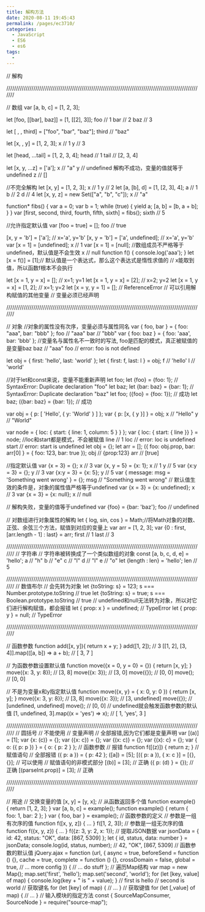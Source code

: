 ```yaml
---
title: 解构方法
date: 2020-08-11 19:45:43
permalink: /pages/ec3710/
categories: 
  - JavaScript
  - ES6
  - es6
tags: 
  - 
---
```


// 解构

///////////////////////////////////////////////////////////////////////////////////////////////////////

// 数组
var [a, b, c] = [1, 2, 3];

let [foo, [[bar], baz]] = [1, [[2], 3]];
foo // 1
bar // 2
baz // 3

let [ , , third] = ["foo", "bar", "baz"];
third // "baz"

let [x, , y] = [1, 2, 3];
x // 1
y // 3

let [head, ...tail] = [1, 2, 3, 4];
head // 1
tail // [2, 3, 4]

let [x, y, ...z] = ['a'];
x // "a"
y // undefined 解构不成功，变量的值就等于undefined
z // []

//不完全解构
let [x, y] = [1, 2, 3];
x // 1
y // 2
let [a, [b], d] = [1, [2, 3], 4];
a // 1
b // 2
d // 4
let [x, y, z] = new Set(["a", "b", "c"]);
x // "a"

function* fibs() {
var a = 0;
var b = 1;
while (true) {
yield a;
[a, b] = [b, a + b];
}
}
var [first, second, third, fourth, fifth, sixth] = fibs();
sixth // 5

//允许指定默认值
var [foo = true] = [];
foo // true

[x, y = 'b'] = ['a']; // x='a', y='b'
[x, y = 'b'] = ['a', undefined]; // x='a', y='b'
var [x = 1] = [undefined];
x // 1
var [x = 1] = [null]; //数组成员不严格等于undefined，默认值是不会生效
x // null
function f() {
console.log('aaa');
}
let [x = f()] = [1];// 默认值是一个表达式，那么这个表达式是惰性求值的
// x能取到值，所以函数f根本不会执行

let [x = 1, y = x] = []; // x=1; y=1
let [x = 1, y = x] = [2]; // x=2; y=2
let [x = 1, y = x] = [1, 2]; // x=1; y=2
let [x = y, y = 1] = []; // ReferenceError
// 可以引用解构赋值的其他变量
// 变量必须已经声明

///////////////////////////////////////////////////////////////////////////////////////////////////////

// 对象
//对象的属性没有次序，变量必须与属性同名
var { foo, bar } = { foo: "aaa", bar: "bbb" };
foo // "aaa"
bar // "bbb"
var { foo: baz } = { foo: 'aaa', bar: 'bbb' }; //变量名与属性名不一致时的写法, foo是匹配的模式，真正被赋值的是变量baz
baz // "aaa"
foo // error: foo is not defined

let obj = { first: 'hello', last: 'world' };
let { first: f, last: l } = obj;
f // 'hello'
l // 'world'

//对于let和const来说，变量不能重新声明
let foo;
let {foo} = {foo: 1}; // SyntaxError: Duplicate declaration "foo"
let baz;
let {bar: baz} = {bar: 1}; // SyntaxError: Duplicate declaration "baz"
let foo;
({foo} = {foo: 1}); // 成功
let baz;
({bar: baz} = {bar: 1}); // 成功

var obj = {
p: [
'Hello',
{ y: 'World' }
]
};
var { p: [x, { y }] } = obj;
x // "Hello"
y // "World"

var node = {
loc: {
start: {
line: 1,
column: 5
}
}
};
var { loc: { start: { line }} } = node; //loc和start都是模式，不会被赋值
line // 1
loc // error: loc is undefined
start // error: start is undefined
let obj = {};
let arr = [];
({ foo: obj.prop, bar: arr[0] } = { foo: 123, bar: true });
obj // {prop:123}
arr // [true]

//指定默认值
var {x = 3} = {};
x // 3
var {x, y = 5} = {x: 1};
x // 1
y // 5
var {x:y = 3} = {};
y // 3
var {x:y = 3} = {x: 5};
y // 5
var { message: msg = 'Something went wrong' } = {};
msg // "Something went wrong"
// 默认值生效的条件是，对象的属性值严格等于undefined
var {x = 3} = {x: undefined};
x // 3
var {x = 3} = {x: null};
x // null

// 解构失败，变量的值等于undefined
var {foo} = {bar: 'baz'};
foo // undefined

// 对数组进行对象属性的解构
let { log, sin, cos } = Math;//将Math对象的对数、正弦、余弦三个方法，赋值到对应的变量上
var arr = [1, 2, 3];
var {0 : first, [arr.length - 1] : last} = arr;
first // 1
last // 3


///////////////////////////////////////////////////////////////////////////////////////////////////////
// 字符串
// 字符串被转换成了一个类似数组的对象
const [a, b, c, d, e] = 'hello';
a // "h"
b // "e"
c // "l"
d // "l"
e // "o"
let {length : len} = 'hello';
len // 5


///////////////////////////////////////////////////////////////////////////////////////////////////////
// 数值布尔
// 会先转为对象
let {toString: s} = 123;
s === Number.prototype.toString // true
let {toString: s} = true;
s === Boolean.prototype.toString // true
// undefined和null无法转为对象，所以对它们进行解构赋值，都会报错
let { prop: x } = undefined; // TypeError
let { prop: y } = null; // TypeError

///////////////////////////////////////////////////////////////////////////////////////////////////////


// 函数参数
function add([x, y]){
return x + y;
}
add([1, 2]); // 3
[[1, 2], [3, 4]].map(([a, b]) => a + b); // [ 3, 7 ]

// 为函数参数设置默认值
function move({x = 0, y = 0} = {}) {
return [x, y];
}
move({x: 3, y: 8}); // [3, 8]
move({x: 3}); // [3, 0]
move({}); // [0, 0]
move(); // [0, 0]

// 不是为变量x和y指定默认值
function move({x, y} = { x: 0, y: 0 }) {
return [x, y];
}
move({x: 3, y: 8}); // [3, 8]
move({x: 3}); // [3, undefined]
move({}); // [undefined, undefined]
move(); // [0, 0]
// undefined就会触发函数参数的默认值
[1, undefined, 3].map((x = 'yes') => x); // [ 1, 'yes', 3 ]

///////////////////////////////////////////////////////////////////////////////////////////////////////
// 圆括号
// 不能使用
// 变量声明
// 全部报错,因为它们都是变量声明
var [(a)] = [1];
var {x: (c)} = {};
var ({x: c}) = {};
var {(x: c)} = {};
var {(x): c} = {};
var { o: ({ p: p }) } = { o: { p: 2 } };
// 函数参数
// 报错
function f([(z)]) { return z; }
// 赋值语句
// 全部报错
({ p: a }) = { p: 42 };
([a]) = [5];
[({ p: a }), { x: c }] = [{}, {}];
// 可以使用
// 赋值语句的非模式部分
[(b)] = [3]; // 正确
({ p: (d) } = {}); // 正确
[(parseInt.prop)] = [3]; // 正确

///////////////////////////////////////////////////////////////////////////////////////////////////////

// 用途
// 交换变量的值
[x, y] = [y, x];
// 从函数返回多个值
function example() { return [1, 2, 3]; } var [a, b, c] = example();
function example() { return { foo: 1, bar: 2 }; } var { foo, bar } = example();
// 函数参数的定义
// 参数是一组有次序的值
function f([x, y, z]) { ... }
f([1, 2, 3]);
// 参数是一组无次序的值
function f({x, y, z}) { ... }
f({z: 3, y: 2, x: 1});
// 提取JSON数据
var jsonData = {
id: 42,
status: "OK",
data: [867, 5309]
};
let { id, status, data: number } = jsonData;
console.log(id, status, number); // 42, "OK", [867, 5309]
// 函数参数的默认值
jQuery.ajax = function (url, {
async = true,
beforeSend = function () {},
cache = true,
complete = function () {},
crossDomain = false,
global = true, // ... more config
}) {
// ... do stuff
};
// 遍历Map结构
var map = new Map();
map.set('first', 'hello');
map.set('second', 'world');
for (let [key, value] of map) {
console.log(key + " is " + value);
}
// first is hello
// second is world
// 获取键名
for (let [key] of map) {
// ...
}
// 获取键值
for (let [,value] of map) {
// ...
}
// 输入模块的指定方法
const { SourceMapConsumer, SourceNode } = require("source-map");